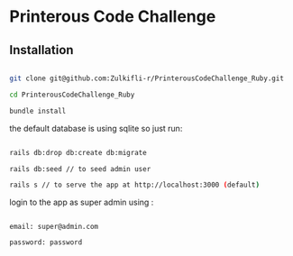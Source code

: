 
# Printerous Code Challenge

  

## Installation

```sh

git clone git@github.com:Zulkifli-r/PrinterousCodeChallenge_Ruby.git

cd PrinterousCodeChallenge_Ruby

bundle install

```

the default database is using sqlite so just run:

```sh

rails db:drop db:create db:migrate

rails db:seed // to seed admin user

rails s // to serve the app at http://localhost:3000 (default)

```

login to the app as super admin using :

```

email: super@admin.com

password: password

```